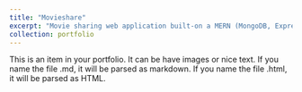 ```yaml
---
title: "Movieshare"
excerpt: "Movie sharing web application built-on a MERN (MongoDB, ExpressJS, ReactJs, NodeJS) <br/><img src='/images/500x300.png'/>"
collection: portfolio
---
```


This is an item in your portfolio. It can be have images or nice text. If you name the file .md, it will be parsed as markdown. If you name the file .html, it will be parsed as HTML. 
